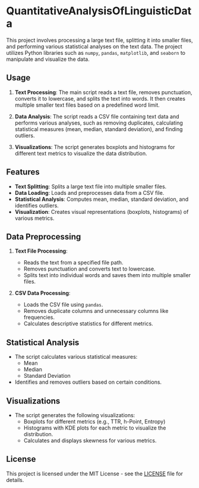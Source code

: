 # QuantitativeAnalysisOfLinguisticData

This project involves processing a large text file, splitting it into smaller files, and performing various statistical analyses on the text data. The project utilizes Python libraries such as `numpy`, `pandas`, `matplotlib`, and `seaborn` to manipulate and visualize the data.


## Usage

1. **Text Processing**: The main script reads a text file, removes punctuation, converts it to lowercase, and splits the text into words. It then creates multiple smaller text files based on a predefined word limit.

2. **Data Analysis**: The script reads a CSV file containing text data and performs various analyses, such as removing duplicates, calculating statistical measures (mean, median, standard deviation), and finding outliers.

3. **Visualizations**: The script generates boxplots and histograms for different text metrics to visualize the data distribution.

## Features

- **Text Splitting**: Splits a large text file into multiple smaller files.
- **Data Loading**: Loads and preprocesses data from a CSV file.
- **Statistical Analysis**: Computes mean, median, standard deviation, and identifies outliers.
- **Visualization**: Creates visual representations (boxplots, histograms) of various metrics.

## Data Preprocessing

1. **Text File Processing**: 
   - Reads the text from a specified file path.
   - Removes punctuation and converts text to lowercase.
   - Splits text into individual words and saves them into multiple smaller files.

2. **CSV Data Processing**:
   - Loads the CSV file using `pandas`.
   - Removes duplicate columns and unnecessary columns like frequencies.
   - Calculates descriptive statistics for different metrics.

## Statistical Analysis

- The script calculates various statistical measures:
  - Mean
  - Median
  - Standard Deviation
- Identifies and removes outliers based on certain conditions.

## Visualizations

- The script generates the following visualizations:
  - Boxplots for different metrics (e.g., TTR, h-Point, Entropy)
  - Histograms with KDE plots for each metric to visualize the distribution.
  - Calculates and displays skewness for various metrics.

## License

This project is licensed under the MIT License - see the [LICENSE](LICENSE) file for details.
